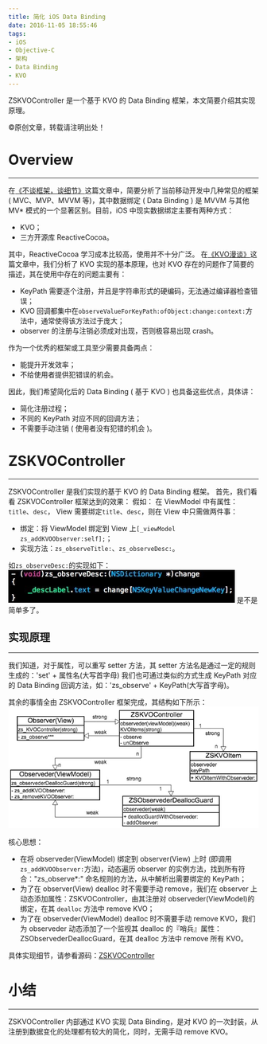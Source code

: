 ```yaml
---
title: 简化 iOS Data Binding
date: 2016-11-05 18:55:46
tags:
- iOS
- Objective-C
- 架构
- Data Binding
- KVO
---
```

ZSKVOController 是一个基于 KVO 的 Data Binding 框架，本文简要介绍其实现原理。
<!--more-->
©原创文章，转载请注明出处！

# Overview
________________________________
在[《不谈框架，谈细节》](https://zxfcumtcs.github.io/2016/07/20/MobileArchitecture/)这篇文章中，简要分析了当前移动开发中几种常见的框架 ( MVC、MVP、MVVM 等)，其中数据绑定 ( Data Binding ) 是 MVVM 与其他 MV* 模式的一个显著区别。目前，iOS 中现实数据绑定主要有两种方式：
+ KVO；
+ 三方开源库 ReactiveCocoa。

其中，ReactiveCocoa 学习成本比较高，使用并不十分广泛。
在[《KVO漫谈》](https://zxfcumtcs.github.io/2015/09/18/KVO/)这篇文章中，我们分析了 KVO 实现的基本原理，也对 KVO 存在的问题作了简要的描述，其在使用中存在的问题主要有：
+ KeyPath 需要逐个注册，并且是字符串形式的硬编码，无法通过编译器检查错误；
+ KVO 回调都集中在`observeValueForKeyPath:ofObject:change:context:`方法中，通常使得该方法过于庞大；
+ observer 的注册与注销必须成对出现，否则极容易出现 crash。

作为一个优秀的框架或工具至少需要具备两点：
+ 能提升开发效率；
+ 不给使用者提供犯错误的机会。

因此，我们希望简化后的 Data Binding ( 基于 KVO ) 也具备这些优点，具体讲：
+ 简化注册过程；
+ 不同的 KeyPath 对应不同的回调方法；
+ 不需要手动注销 ( 使用者没有犯错的机会 )。

# ZSKVOController
__________________________________
ZSKVOController 是我们实现的基于 KVO 的 Data Binding 框架。
首先，我们看看 ZSKVOController 框架达到的效果：
假如：
在 ViewModel 中有属性：`title`、`desc`，
View 需要绑定`title`、`desc`，则在 View 中只需做两件事：
+ 绑定：将 ViewModel 绑定到 View 上`[_viewModel zs_addKVOObserver:self];`；
+ 实现方法：`zs_observeTitle:`、`zs_observeDesc:`。

如`zs_observeDesc:`的实现如下：
![](/img/zs_observeDesc.jpg)
是不是简单多了。

## 实现原理
___________________________________
我们知道，对于属性，可以重写 setter 方法，其 setter 方法名是通过一定的规则生成的：'set' + 属性名(大写首字母)
我们也可通过类似的方式生成 KeyPath 对应的 Data Binding 回调方法，如：'zs_observe' + KeyPath(大写首字母)。

其余的事情全由 ZSKVOController 框架完成，其结构如下所示：
![](/img/ZSKVOController.png)

核心思想：
+ 在将 observeder(ViewModel) 绑定到 observer(View) 上时 (即调用`zs_addKVOObserver:`方法)，动态遍历 observer 的实例方法，找到所有符合："zs_observe*:" 命名规则的方法，从中解析出需要绑定的 KeyPath；
+ 为了在 observer(View) dealloc 时不需要手动 remove，我们在 observer 上动态添加属性：ZSKVOController，由其注册对 observeder(ViewModel)的绑定，在其 `dealloc` 方法中 remove KVO；
+ 为了在 observeder(ViewModel) dealloc 时不需要手动 remove KVO，我们为 observeder 动态添加了一个监视其 dealloc 的『哨兵』属性：ZSObservederDeallocGuard，在其 dealloc 方法中 remove 所有 KVO。

具体实现细节，请参看源码：[ZSKVOController](https://github.com/zxfcumtcs/ZSKVOController)

# 小结
____________________________________
ZSKVOController 内部通过 KVO 实现 Data Binding，是对 KVO 的一次封装，从注册到数据变化的处理都有较大的简化，同时，无需手动 remove KVO。